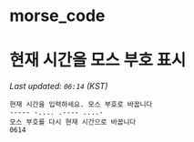 # morse_code
# 현재 시간을 모스 부호 표시
<!-- MORSE_TIME_START -->
_Last updated: `06:14` (KST)_

```
현재 시간을 입력하세요. 모스 부호로 바꿉니다
----- -.... .---- ....-
모스 부호를 다시 현재 시간으로 바꿉니다
0614
```
<!-- MORSE_TIME_END -->
